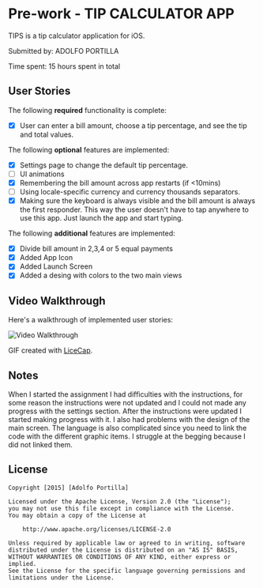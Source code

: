 # Pre-work - TIP CALCULATOR APP 

TIPS is a tip calculator application for iOS.

Submitted by: ADOLFO PORTILLA

Time spent: 15 hours spent in total

## User Stories

The following **required** functionality is complete:
* [X] User can enter a bill amount, choose a tip percentage, and see the tip and total values.

The following **optional** features are implemented:
* [X] Settings page to change the default tip percentage.
* [ ] UI animations
* [X] Remembering the bill amount across app restarts (if <10mins)
* [ ] Using locale-specific currency and currency thousands separators.
* [X] Making sure the keyboard is always visible and the bill amount is always the first responder. This way the user doesn't have to tap anywhere to use this app. Just launch the app and start typing.

The following **additional** features are implemented:

- [X] Divide bill amount in 2,3,4 or 5 equal payments
- [X] Added App Icon
- [X] Added Launch Screen
- [X] Added a desing with colors to the two main views

## Video Walkthrough 

Here's a walkthrough of implemented user stories:

<img src='http://i.imgur.com/WeRIQ6J.gif?1' title='Video Walkthrough' width='' alt='Video Walkthrough' />

GIF created with [LiceCap](http://www.cockos.com/licecap/).

## Notes

When I started the assignment I had difficulties with the instructions, for some reason the instructions were not updated and I could not made any progress with the settings section. After the instructions were updated I started making progress with it. 
I also had problems with the design of the main screen.
The language is also complicated since you need to link the code with the different graphic items. I struggle at the begging because I did not linked them. 

## License

    Copyright [2015] [Adolfo Portilla]

    Licensed under the Apache License, Version 2.0 (the "License");
    you may not use this file except in compliance with the License.
    You may obtain a copy of the License at

        http://www.apache.org/licenses/LICENSE-2.0

    Unless required by applicable law or agreed to in writing, software
    distributed under the License is distributed on an "AS IS" BASIS,
    WITHOUT WARRANTIES OR CONDITIONS OF ANY KIND, either express or implied.
    See the License for the specific language governing permissions and
    limitations under the License.